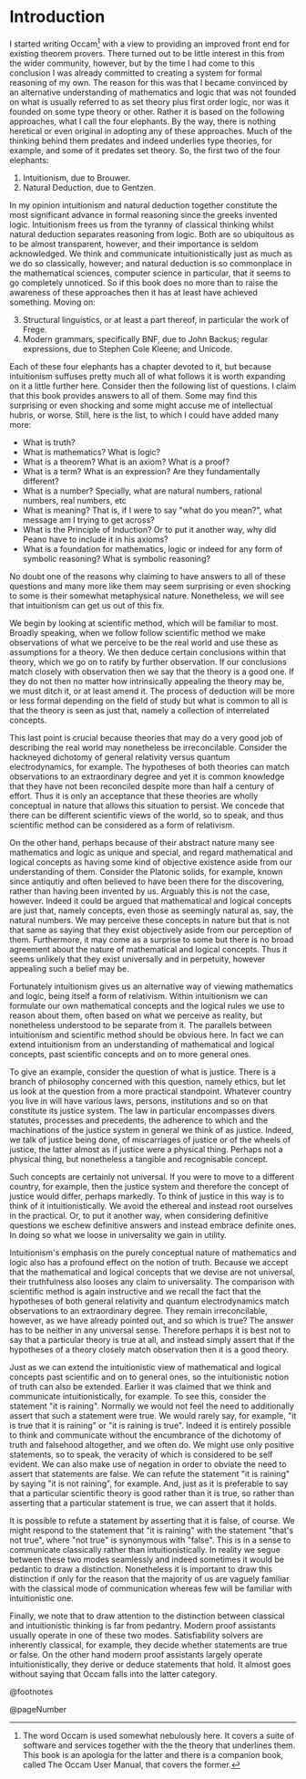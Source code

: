 # Introduction

I started writing Occam[^occam] with a view to providing an improved front end for existing theorem provers.
There turned out to be little interest in this from the wider community, however, but by the time I had come to this conclusion I was already committed to creating a system for formal reasoning of my own.
The reason for this was that I became convinced by an alternative understanding of mathematics and logic that was not founded on what is usually referred to as set theory plus first order logic, nor was it founded on some type theory or other. 
Rather it is based on the following approaches, what I call the four elephants.
By the way, there is nothing heretical or even original in adopting any of these approaches.
Much of the thinking behind them predates and indeed underlies type theories, for example, and some of it predates set theory.
So, the first two of the four elephants:

1. Intuitionism, due to Brouwer.
2. Natural Deduction, due to Gentzen.

In my opinion intuitionism and natural deduction together constitute the most significant advance in formal reasoning since the greeks invented logic.
Intuitionism frees us from the tyranny of classical thinking whilst natural deduction separates reasoning from logic.
Both are so ubiquitous as to be almost transparent, however, and their importance is seldom acknowledged.
We think and communicate intuitionistically just as much as we do so classically, however;
and natural deduction is so commonplace in the mathematical sciences, computer science in particular, that it seems to go completely unnoticed.
So if this book does no more than to raise the awareness of these approaches then it has at least have achieved something.
Moving on:

3. Structural linguistics, or at least a part thereof, in particular the work of Frege.
4. Modern grammars, specifically BNF, due to John Backus; regular expressions, due to Stephen Cole Kleene; and Unicode. 

Each of these four elephants has a chapter devoted to it, but because intuitionism suffuses pretty much all of what follows it is worth expanding on it a little further here.
Consider then the following list of questions.
I claim that this book provides answers to all of them.
Some may find this surprising or even shocking and some might accuse me of intellectual hubris, or worse.
Still, here is the list, to which I could have added many more: 

* What is truth?
* What is mathematics? What is logic?
* What is a theorem? What is an axiom? What is a proof?
* What is a term? What is an expression? Are they fundamentally different? 
* What is a number? Specially, what are natural numbers, rational numbers, real numbers, etc 
* What is meaning? That is, if I were to say "what do you mean?", what message am I trying to get across?
* What is the Principle of Induction? Or to put it another way, why did Peano have to include it in his axioms?
* What is a foundation for mathematics, logic or indeed for any form of symbolic reasoning? What is symbolic reasoning?

No doubt one of the reasons why claiming to have answers to all of these questions and many more like them may seem surprising or even shocking to some is their somewhat metaphysical nature.
Nonetheless, we will see that intuitionism can get us out of this fix.

We begin by looking at scientific method, which will be familiar to most.
Broadly speaking, when we follow follow scientific method we make observations of what we perceive to be the real world and use these as assumptions for a theory.
We then deduce certain conclusions within that theory, which we go on to ratify by further observation.
If our conclusions match closely with observation then we say that the theory is a good one.
If they do not then no matter how intrinsically appealing the theory may be, we must ditch it, or at least amend it.
The process of deduction will be more or less formal depending on the field of study but what is common to all is that the theory is seen as just that, namely a collection of interrelated concepts.

This last point is crucial because theories that may do a very good job of describing the real world may nonetheless be irreconcilable.
Consider the hackneyed dichotomy of general relativity versus quantum electrodynamics, for example.
The hypotheses of both theories can match observations to an extraordinary degree and yet it is common knowledge that they have not been reconciled despite more than half a century of effort.
Thus it is only an acceptance that these theories are wholly conceptual in nature that allows this situation to persist.
We concede that there can be different scientific views of the world, so to speak, and thus scientific method can be considered as a form of relativism.

On the other hand, perhaps because of their abstract nature many see mathematics and logic as unique and special, and regard mathematical and logical concepts as having some kind of objective existence aside from our understanding of them.
Consider the Platonic solids, for example, known since antiqutiy and often believed to have been there for the discovering, rather than having been invented by us.
Arguably this is not the case, however.
Indeed it could be argued that mathematical and logical concepts are just that, namely concepts, even those as seemingly natural as, say, the natural numbers.
We may perceive these concepts in nature but that is not that same as saying that they exist objectively aside from our perception of them.
Furthermore, it may come as a surprise to some but there is no broad agreement about the nature of mathematical and logical concepts.
Thus it seems unlikely that they exist universally and in perpetuity, however appealing such a belief may be.

Fortunately intuitionism gives us an alternative way of viewing mathematics and logic, being itself a form of relativism.
Within intuitionism we can formulate our own mathematical concepts and the logical rules we use to reason about them, often based on what we perceive as reality, but nonetheless understood to be separate from it.
The parallels between intuitionism and scientific method should be obvious here. 
In fact we can extend intuitionism from an understanding of mathematical and logical concepts, past scientific concepts and on to more general ones.

To give an example, consider the question of what is justice.
There is a branch of philosophy concerned with this question, namely ethics, but let us look at the question from a more practical standpoint.
Whatever country you live in will have various laws, persons, institutions and so on that constitute its justice system.
The law in particular encompasses divers statutes, processes and precedents, the adherence to which and the machinations of the justice system in general we think of as justice.
Indeed, we talk of justice being done, of miscarriages of justice or of the wheels of justice, the latter almost as if justice were a physical thing.
Perhaps not a physical thing, but nonetheless a tangible and recognisable concept.

Such concepts are certainly not universal.
If you were to move to a different country, for example, then the justice system and therefore the concept of justice would differ, perhaps markedly.
To think of justice in this way is to think of it intuitionistically.
We avoid the ethereal and instead root ourselves in the practical.
Or, to put it another way, when considering definitive questions we eschew definitive answers and instead embrace definite ones.
In doing so what we loose in universality we gain in utility.

Intuitionism's emphasis on the purely conceptual nature of mathematics and logic also has a profound effect on the notion of truth.
Because we accept that the mathematical and logical concepts that we devise are not universal, their truthfulness also looses any claim to universality.
The comparison with scientific method is again instructive and we recall the fact that the hypotheses of both general relativity and quantum electrodynamics match observations to an extraordinary degree. 
They remain irreconcilable, however, as we have already pointed out, and so which is true?
The answer has to be neither in any universal sense.
Therefore perhaps it is best not to say that a particular theory is true at all, and instead simply assert that if the hypotheses of a theory closely match observation then it is a good theory.

Just as we can extend the intuitionistic view of mathematical and logical concepts past scientific and on to general ones, so the intuitionistic notion of truth can also be extended.
Earlier it was claimed that we think and communicate intuitionistically, for example.
To see this, consider the statement "it is raining".
Normally we would not feel the need to additionally assert that such a statement were true.
We would rarely say, for example, "it is true that it is raining" or "it is raining is true".
Indeed it is entirely possible to think and communicate without the encumbrance of the dichotomy of truth and falsehood altogether, and we often do.
We might use only positive statements, so to speak, the veracity of which is considered to be self evident.
We can also make use of negation in order to obviate the need to assert that statements are false.
We can refute the statement "it is raining" by saying "it is not raining", for example.
And, just as it is preferable to say that a particular scientific theory is good rather than it is true, so rather than asserting that a particular statement is true, we can assert that it holds.

It is possible to refute a statement by asserting that it is false, of course.
We might respond to the statement that "it is raining" with the statement "that's not true", where "not true" is synonymous with "false".
This is in a sense to communicate classically rather than intuitionistically.
In reality we segue between these two modes seamlessly and indeed sometimes it would be pedantic to draw a distinction.
Nonetheless it is important to draw this distinction if only for the reason that the majority of us are vaguely familiar with the classical mode of communication whereas few will be familiar with intuitionistic one.

Finally, we note that to draw attention to the distinction between classical and intuitionistic thinking is far from pedantry.
Modern proof assistants usually operate in one of these two modes.
Satisfiability solvers are inherently classical, for example, they decide whether statements are true or false.
On the other hand modern proof assistants largely operate intuitionistically, they derive or deduce statements that hold.
It almost goes without saying that Occam falls into the latter category.

[^occam]: The word Occam is used somewhat nebulously here.
It covers a suite of software and services together with the the theory that underlines them.
This book is an apologia for the latter and there is a companion book, called The Occam User Manual, that covers the former.

@footnotes

@pageNumber
